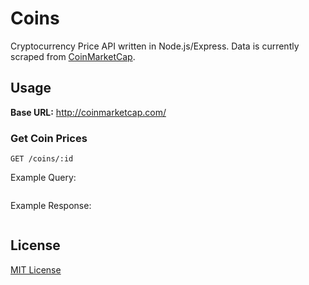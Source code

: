 # Coins

Cryptocurrency Price API written in Node.js/Express. Data is currently scraped from [CoinMarketCap](http://coinmarketcap.com/).
## Usage
**Base URL:** http://coinmarketcap.com/
### Get Coin Prices
```
GET /coins/:id
```

Example Query:
```
```

Example Response:
```
```

## License
[MIT License](LICENSE)
